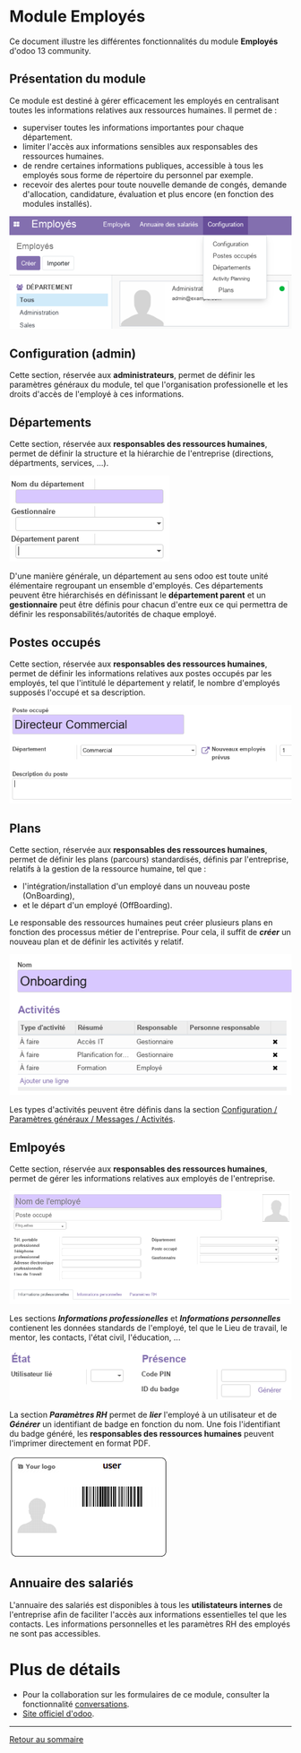 # Module Employés

Ce document illustre les différentes fonctionnalités du module **Employés** d'odoo 13 community. 

## Présentation du module 

Ce module est destiné à gérer efficacement les employés en centralisant toutes les informations relatives aux ressources humaines. Il permet de : 
- superviser toutes les informations importantes pour chaque département.
- limiter l'accès aux informations sensibles aux responsables des ressources humaines.
- de rendre certaines informations publiques, accessible à tous les employés sous forme de répertoire du personnel par exemple. 
- recevoir des alertes pour toute nouvelle demande de congés, demande d'allocation, candidature, évaluation et plus encore (en fonction des modules installés).

![](./images/employes-overview.png)

## Configuration (admin)

Cette section, réservée aux **administrateurs**, permet de définir les paramètres généraux du module, tel que l'organisation professionelle et les droits d'accès de l'employé à ces informations.

## Départements 

Cette section, réservée aux **responsables des ressources humaines**, permet de définir la structure et la hiérarchie de l'entreprise (directions, départments, services, ...). 

![](./images/employes-dept-new.png)

D'une manière générale, un département au sens odoo est toute unité élémentaire regroupant un ensemble d'employés. Ces départements peuvent être hiérarchisés en définissant le **département parent** et un **gestionnaire** peut être définis pour chacun d'entre eux ce qui permettra de définir les responsabilités/autorités de chaque employé.

## Postes occupés 

Cette section, réservée aux **responsables des ressources humaines**, permet de définir les informations relatives aux postes occupés par les employés, tel que l'intitulé le département y relatif, le nombre d'employés supposés l'occupé et sa description.

![](./images/employes-poste-new.png)

## Plans 

Cette section, réservée aux **responsables des ressources humaines**, permet de définir les plans (parcours) standardisés, définis par l'entreprise, relatifs à la gestion de la ressource humaine, tel que :
* l'intégration/installation d'un employé dans un nouveau poste (OnBoarding),
* et le départ d'un employé (OffBoarding). 

Le responsable des ressources humaines peut créer plusieurs plans en fonction des processus métier de l'entreprise. Pour cela, il suffit de **_créer_** un nouveau plan et de définir les activités y relatif. 

![](./images/employes-plan-new.png)

Les types d'activités peuvent être définis dans la section [Configuration / Paramètres généraux / Messages / Activités](./odoo-configuration-fr.md#messages).

## Emlpoyés 

Cette section, réservée aux **responsables des ressources humaines**, permet de gérer les informations relatives aux employés de l'entreprise.

![](./images/employes-new.png)

Les sections **_Informations professionelles_** et **_Informations personnelles_** contienent les données standards de l'employé, tel que le Lieu de travail, le mentor, les contacts, l'état civil, l'éducation, ... 

![](./images/employes-params-hr.png)

La section **_Paramètres RH_** permet de **_lier_** l'employé à un utilisateur et de **_Générer_** un identifiant de badge en fonction du nom. Une fois l'identifiant du badge généré, les **responsables des ressources humaines** peuvent l'imprimer directement en format PDF.

![](./images/employes-badge.png)

## Annuaire des salariés

L'annuaire des salariés est disponibles à tous les **utilistateurs internes** de l'entreprise afin de faciliter l'accès aux informations essentielles tel que les contacts. Les informations personnelles et les paramètres RH des employés ne sont pas accessibles.

# Plus de détails 

- Pour la collaboration sur les formulaires de ce module, consulter la fonctionnalité [conversations](./odoo-conversations.md).
- [Site officiel d'odoo](https://www.odoo.com/fr_FR/page/employees).  

----
[Retour au sommaire](./odoo-deploy-guidelines-fr.md)